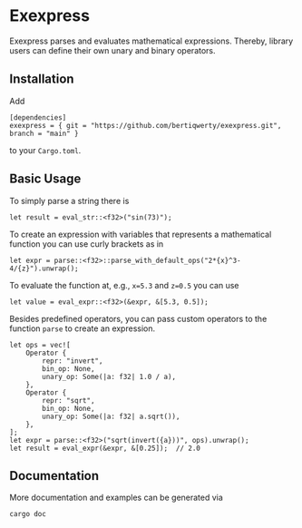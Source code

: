 # Exexpress

Exexpress parses and evaluates mathematical expressions. Thereby, library users can
define their own unary and binary operators.

## Installation

Add
```
[dependencies]
exexpress = { git = "https://github.com/bertiqwerty/exexpress.git", branch = "main" } 
```
to your `Cargo.toml`.

## Basic Usage
To simply parse a string there is
```
let result = eval_str::<f32>("sin(73)");
```
To create an expression with variables that represents a mathematical function you can
use curly brackets as in
```
let expr = parse::<f32>::parse_with_default_ops("2*{x}^3-4/{z}").unwrap();
```
To evaluate the function at, e.g., `x=5.3` and `z=0.5` you can use
```
let value = eval_expr::<f32>(&expr, &[5.3, 0.5]);
```
Besides predefined operators, you can pass custom operators to the 
function `parse` to create an expression. 
```
let ops = vec![
    Operator {
        repr: "invert",
        bin_op: None,
        unary_op: Some(|a: f32| 1.0 / a),
    },
    Operator {
        repr: "sqrt",
        bin_op: None,
        unary_op: Some(|a: f32| a.sqrt()),
    },
];
let expr = parse::<f32>("sqrt(invert({a}))", ops).unwrap();
let result = eval_expr(&expr, &[0.25]);  // 2.0
```

## Documentation
More documentation and examples can be generated via
```
cargo doc
```
